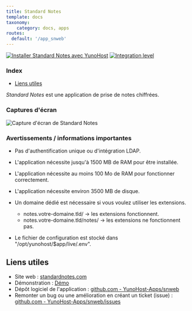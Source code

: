```yaml
---
title: Standard Notes
template: docs
taxonomy:
    category: docs, apps
routes:
  default: '/app_snweb'
---
```


[![Installer Standard Notes avec YunoHost](https://install-app.yunohost.org/install-with-yunohost.svg)](https://install-app.yunohost.org/?app=snweb) [![Integration level](https://dash.yunohost.org/integration/snweb.svg)](https://dash.yunohost.org/appci/app/snweb)

### Index

- [Liens utiles](#liens-utiles)

*Standard Notes* est une application de prise de notes chiffrées.

### Captures d'écran

![Capture d'écran de Standard Notes](https://github.com/YunoHost-Apps/snweb_ynh/blob/master/doc/screenshots/standard_notes.png)

### Avertissements / informations importantes

* Pas d'authentification unique ou d'intégration LDAP.
* L'application nécessite jusqu'à 1500 MB de RAM pour être installée.
* L'application nécessite au moins 100 Mo de RAM pour fonctionner correctement.
* L'application nécessite environ 3500 MB de disque.

* Un domaine dédié est nécessaire si vous voulez utiliser les extensions.
    * notes.votre-domaine.tld/ -> les extensions fonctionnent.
    * notes.votre-domaine.tld/notes/ -> les extensions ne fonctionnent pas.

* Le fichier de configuration est stocké dans "/opt/yunohost/$app/live/.env".

## Liens utiles

+ Site web : [standardnotes.com](https://standardnotes.com/)
+ Démonstration : [Démo](https://demo.snweb.eu/login)
+ Dépôt logiciel de l'application : [github.com - YunoHost-Apps/snweb](https://github.com/YunoHost-Apps/snweb_ynh)
+ Remonter un bug ou une amélioration en créant un ticket (issue) : [github.com - YunoHost-Apps/snweb/issues](https://github.com/YunoHost-Apps/snweb_ynh/issues)
